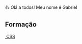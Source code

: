 👍 Olá a todos! Meu nome é Gabriel

<h2>Formação</h2>
  <a href="https://www.dio.me/certificate/T8ZBUW9L/share"> <img href="![image](https://github.com/BieLsUs/Projeto-Open-Source/assets/100472192/fddcac83-fe6c-46a6-8e79-43f19368e556)"> </a>
   <a href="https://www.dio.me/certificate/MIEC668Z/share"> CSS </a>
